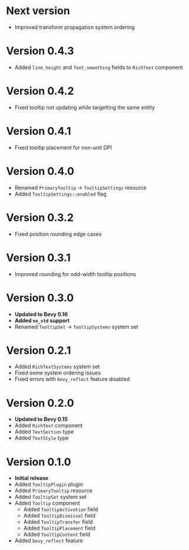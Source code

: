 # Next version

- Improved transform propagation system ordering

# Version 0.4.3

- Added `line_height` and `font_smoothing` fields to `RichText` component

# Version 0.4.2

- Fixed tooltip not updating while targetting the same entity

# Version 0.4.1

- Fixed tooltip placement for non-unit DPI

# Version 0.4.0

- Renamed `PrimaryTooltip` -> `TooltipSettings` resource
- Added `TooltipSettings::enabled` flag

# Version 0.3.2

- Fixed position rounding edge cases

# Version 0.3.1

- Improved rounding for odd-width tooltip positions

# Version 0.3.0

- **Updated to Bevy 0.16**
- **Added `no_std` support**
- Renamed `TooltipSet` -> `TooltipSystems` system set

# Version 0.2.1

- Added `RichTextSystems` system set
- Fixed some system ordering issues
- Fixed errors with `bevy_reflect` feature disabled

# Version 0.2.0

- **Updated to Bevy 0.15**
- Added `RichText` component
- Added `TextSection` type
- Added `TextStyle` type

# Version 0.1.0

- **Initial release**
- Added `TooltipPlugin` plugin
- Added `PrimaryTooltip` resource
- Added `TooltipSet` system set
- Added `Tooltip` component
    - Added `TooltipActivation` field
    - Added `TooltipDismissal` field
    - Added `TooltipTransfer` field
    - Added `TooltipPlacement` field
    - Added `TooltipContent` field
- Added `bevy_reflect` feature